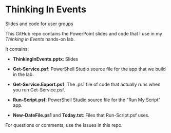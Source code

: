 # Thinking In Events
Slides and code for user groups

This GitHub repo contains the PowerPoint slides and code that I use in my *Thinking in Events* hands-on lab. 

It contains:

* **ThinkingInEvents.pptx**: Slides

* **Get-Service.psf**: PowerShell Studio source file for the app that we build in the lab.

* **Get-Service.Export.ps1**: The .ps1 file of code that actually runs when you run Get-Service.psf.  

* **Run-Script.psf**: PowerShell Studio source file for the "Run My Script" app.

* **New-DateFile.ps1** and **Today.txt**: Files that Run-Script.psf uses.

For questions or comments, use the Issues in this repo.
